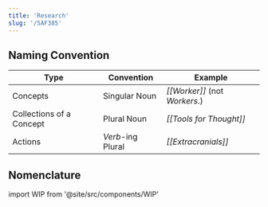 ```yaml
---
title: 'Research'
slug: '/5AF385'
---
```


## Naming Convention

| Type                     | Convention        | Example                       |
| ------------------------ | ----------------- | ----------------------------- |
| Concepts                 | Singular Noun     | _[[Worker]]_ (not _Workers_.) |
| Collections of a Concept | Plural Noun       | _[[Tools for Thought]]_       |
| Actions                  | _Verb_-ing Plural | _[[Extracranials]]_           |

## Nomenclature

import WIP from '@site/src/components/WIP'

<WIP />
